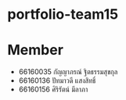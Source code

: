 # portfolio-team15 

# Member
- 66160035 กัญญาภรณ์ ฐิตธรรมสุขกุล
- 66160136 ปัทมาวดี แสงสิทธิ์
- 66160156 ศิริรัตน์ มีลาภา